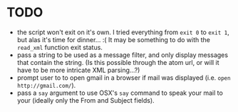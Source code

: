 # TODO

* the script won't exit on it's own. I tried everything from `exit 0` to `exit 1`, but alas it's time for dinner... :( It may be something to do with the `read_xml` function exit status.
* pass a string to be used as a message filter, and only display messages that contain the string. (Is this possible through the atom url, or will it have to be more intricate XML parsing...?)
* prompt user to to open gmail in a browser if mail was displayed (i.e. `open http://gmail.com/`).
* pass a `say` argument to use OSX's `say` command to speak your mail to your (ideally only the From and Subject fields).
